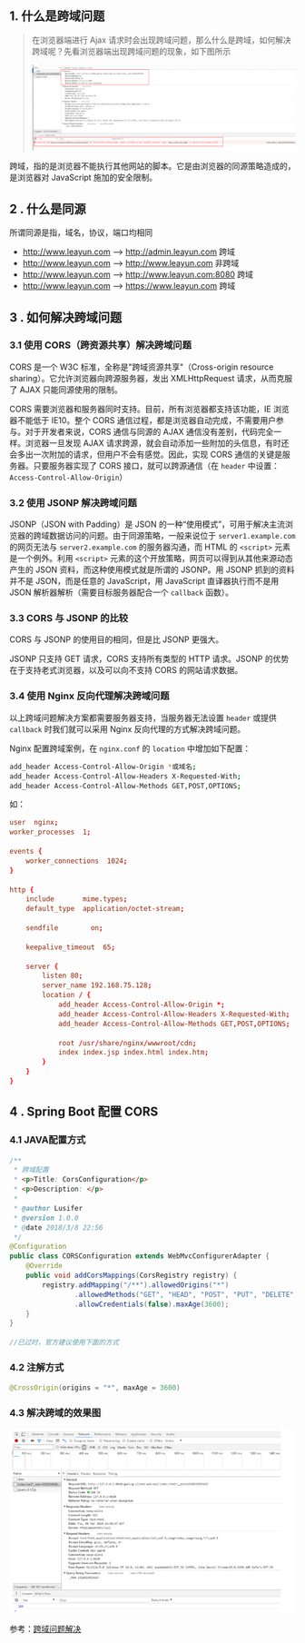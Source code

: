 ## 1. 什么是跨域问题

> 在浏览器端进行 Ajax 请求时会出现跨域问题，那么什么是跨域，如何解决跨域呢？先看浏览器端出现跨域问题的现象，如下图所示
>
> ![1618534987111](解决跨域问题.assets/1618534987111.png)

跨域，指的是浏览器不能执行其他网站的脚本。它是由浏览器的同源策略造成的，是浏览器对 JavaScript 施加的安全限制。



## 2 . 什么是同源

所谓同源是指，域名，协议，端口均相同

- http://www.leayun.com --> http://admin.leayun.com 跨域
- http://www.leayun.com --> http://www.leayun.com 非跨域
- http://www.leayun.com --> http://www.leayun.com:8080 跨域
- http://www.leayun.com --> https://www.leayun.com 跨域



## 3 . 如何解决跨域问题



### 3.1 使用 CORS（跨资源共享）解决跨域问题

CORS 是一个 W3C 标准，全称是"跨域资源共享"（Cross-origin resource sharing）。它允许浏览器向跨源服务器，发出 XMLHttpRequest 请求，从而克服了 AJAX 只能同源使用的限制。

CORS  需要浏览器和服务器同时支持。目前，所有浏览器都支持该功能，IE 浏览器不能低于 IE10。整个 CORS  通信过程，都是浏览器自动完成，不需要用户参与。对于开发者来说，CORS 通信与同源的 AJAX 通信没有差别，代码完全一样。浏览器一旦发现  AJAX 请求跨源，就会自动添加一些附加的头信息，有时还会多出一次附加的请求，但用户不会有感觉。因此，实现 CORS  通信的关键是服务器。只要服务器实现了 CORS 接口，就可以跨源通信（在 `header` 中设置：`Access-Control-Allow-Origin`）



### 3.2 使用 JSONP 解决跨域问题

JSONP（JSON with Padding）是 JSON 的一种“使用模式”，可用于解决主流浏览器的跨域数据访问的问题。由于同源策略，一般来说位于 `server1.example.com` 的网页无法与 `server2.example.com` 的服务器沟通，而 HTML 的 `<script>` 元素是一个例外。利用 `<script>`  元素的这个开放策略，网页可以得到从其他来源动态产生的 JSON 资料，而这种使用模式就是所谓的 JSONP。用 JSONP 抓到的资料并不是  JSON，而是任意的 JavaScript，用 JavaScript 直译器执行而不是用 JSON 解析器解析（需要目标服务器配合一个 `callback` 函数）。

### 3.3 CORS 与 JSONP 的比较

CORS 与 JSONP 的使用目的相同，但是比 JSONP 更强大。

JSONP 只支持 GET 请求，CORS 支持所有类型的 HTTP 请求。JSONP 的优势在于支持老式浏览器，以及可以向不支持 CORS 的网站请求数据。



### 3.4 使用 Nginx 反向代理解决跨域问题

以上跨域问题解决方案都需要服务器支持，当服务器无法设置 `header` 或提供 `callback` 时我们就可以采用 Nginx 反向代理的方式解决跨域问题。

Nginx 配置跨域案例，在 `nginx.conf` 的 `location` 中增加如下配置：

```bash
add_header Access-Control-Allow-Origin *或域名;
add_header Access-Control-Allow-Headers X-Requested-With;
add_header Access-Control-Allow-Methods GET,POST,OPTIONS;
```

如：

```conf
user  nginx;
worker_processes  1;

events {
    worker_connections  1024;
}

http {
    include       mime.types;
    default_type  application/octet-stream;

    sendfile        on;

    keepalive_timeout  65;

    server {
        listen 80;
        server_name 192.168.75.128;
        location / {
            add_header Access-Control-Allow-Origin *;
            add_header Access-Control-Allow-Headers X-Requested-With;
            add_header Access-Control-Allow-Methods GET,POST,OPTIONS;

            root /usr/share/nginx/wwwroot/cdn;
            index index.jsp index.html index.htm;
        }
    }
}
```





## 4 . Spring Boot 配置	CORS

### 4.1 JAVA配置方式

```java
/**
 * 跨域配置
 * <p>Title: CorsConfiguration</p>
 * <p>Description: </p>
 *
 * @author Lusifer
 * @version 1.0.0
 * @date 2018/3/8 22:56
 */
@Configuration
public class CORSConfiguration extends WebMvcConfigurerAdapter {
    @Override
    public void addCorsMappings(CorsRegistry registry) {
        registry.addMapping("/**").allowedOrigins("*")
                .allowedMethods("GET", "HEAD", "POST", "PUT", "DELETE", "OPTIONS")
                .allowCredentials(false).maxAge(3600);
    }
}

//已过时，官方建议使用下面的方式

```



### 4.2 注解方式

```java
@CrossOrigin(origins = "*", maxAge = 3600)
```



### 4.3 解决跨域的效果图

 ![1618535698842](解决跨域问题.assets/1618535698842.png)



参考：[跨域问题解决](https://www.funtl.com/zh/supplement2/%E4%BB%80%E4%B9%88%E6%98%AF%E8%B7%A8%E5%9F%9F%E9%97%AE%E9%A2%98.html#%E5%A6%82%E4%BD%95%E8%A7%A3%E5%86%B3%E8%B7%A8%E5%9F%9F%E9%97%AE%E9%A2%98%EF%BC%9F)

